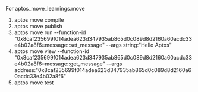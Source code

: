 For aptos_move_learnings.move

1. aptos move compile
2. aptos move publish
3. aptos move run --function-id "0x8caf235699f014adea623d347935ab865d0c089d8d2160a60acdc33e4b02a8f6::message::set_message" --args string:"Hello Aptos"
4. aptos move view --function-id "0x8caf235699f014adea623d347935ab865d0c089d8d2160a60acdc33e4b02a8f6::message::get_message" --args address:"0x8caf235699f014adea623d347935ab865d0c089d8d2160a60acdc33e4b02a8f6"
5. aptos move test 